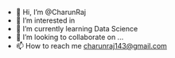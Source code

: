- 👋 Hi, I’m @CharunRaj
- 👀 I’m interested in 
- 🌱 I’m currently learning Data Science
- 💞️ I’m looking to collaborate on ...
- 📫 How to reach me charunraj143@gmail.com

<!---
CharunRaj/CharunRaj is a ✨ special ✨ repository because its `README.md` (this file) appears on your GitHub profile.
You can click the Preview link to take a look at your changes.
--->

